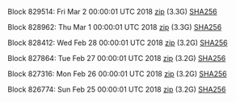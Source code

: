Block 829514: Fri Mar  2 00:00:01 UTC 2018 [zip](https://dash-bootstrap.ams3.digitaloceanspaces.com/mainnet/2018-03-02/bootstrap.dat.zip) (3.3G) [SHA256](https://dash-bootstrap.ams3.digitaloceanspaces.com/mainnet/2018-03-02/sha256.txt)

Block 828962: Thu Mar  1 00:00:01 UTC 2018 [zip](https://dash-bootstrap.ams3.digitaloceanspaces.com/mainnet/2018-03-01/bootstrap.dat.zip) (3.3G) [SHA256](https://dash-bootstrap.ams3.digitaloceanspaces.com/mainnet/2018-03-01/sha256.txt)

Block 828412: Wed Feb 28 00:00:01 UTC 2018 [zip](https://dash-bootstrap.ams3.digitaloceanspaces.com/mainnet/2018-02-28/bootstrap.dat.zip) (3.2G) [SHA256](https://dash-bootstrap.ams3.digitaloceanspaces.com/mainnet/2018-02-28/sha256.txt)

Block 827864: Tue Feb 27 00:00:01 UTC 2018 [zip](https://dash-bootstrap.ams3.digitaloceanspaces.com/mainnet/2018-02-27/bootstrap.dat.zip) (3.2G) [SHA256](https://dash-bootstrap.ams3.digitaloceanspaces.com/mainnet/2018-02-27/sha256.txt)

Block 827316: Mon Feb 26 00:00:01 UTC 2018 [zip](https://dash-bootstrap.ams3.digitaloceanspaces.com/mainnet/2018-02-26/bootstrap.dat.zip) (3.2G) [SHA256](https://dash-bootstrap.ams3.digitaloceanspaces.com/mainnet/2018-02-26/sha256.txt)

Block 826774: Sun Feb 25 00:00:01 UTC 2018 [zip](https://dash-bootstrap.ams3.digitaloceanspaces.com/mainnet/2018-02-25/bootstrap.dat.zip) (3.2G) [SHA256](https://dash-bootstrap.ams3.digitaloceanspaces.com/mainnet/2018-02-25/sha256.txt)
